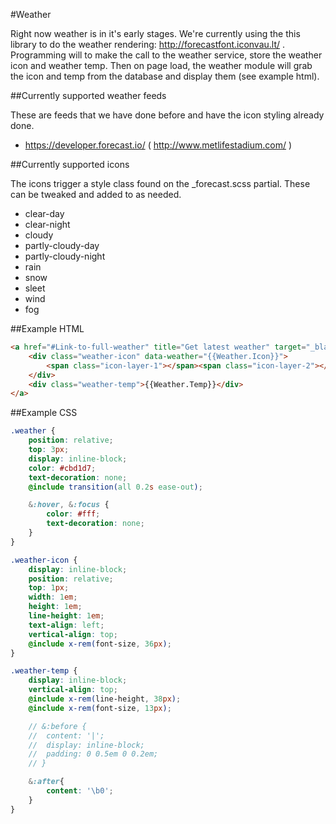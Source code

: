 #Weather

Right now weather is in it's early stages.  We're currently using the this library to do the weather rendering: http://forecastfont.iconvau.lt/ .  Programming will to make the call to the weather service, store the weather icon and weather temp.  Then on page load, the weather module will grab the icon and temp from the database and display them (see example html).

##Currently supported weather feeds

These are feeds that we have done before and have the icon styling already done.

 - https://developer.forecast.io/ ( http://www.metlifestadium.com/ )

##Currently supported icons

The icons trigger a style class found on the _forecast.scss partial.  These can be tweaked and added to as needed.

 - clear-day
 - clear-night
 - cloudy
 - partly-cloudy-day
 - partly-cloudy-night
 - rain
 - snow
 - sleet
 - wind
 - fog

##Example HTML

```HTML
<a href="#Link-to-full-weather" title="Get latest weather" target="_blank" class="weather"> 
	<div class="weather-icon" data-weather="{{Weather.Icon}}">
		<span class="icon-layer-1"></span><span class="icon-layer-2"></span><span class="icon-layer-base"></span>
	</div> 
	<div class="weather-temp">{{Weather.Temp}}</div> 
</a>
```

##Example CSS
```SCSS
.weather {
	position: relative;
	top: 3px;
	display: inline-block;
	color: #cbd1d7;
	text-decoration: none;
	@include transition(all 0.2s ease-out);

	&:hover, &:focus {
		color: #fff;
		text-decoration: none;
	}
}

.weather-icon {
	display: inline-block;
	position: relative;
	top: 1px;
	width: 1em;
	height: 1em;
	line-height: 1em;
	text-align: left;
	vertical-align: top;
	@include x-rem(font-size, 36px);
}

.weather-temp {
	display: inline-block;
	vertical-align: top;
	@include x-rem(line-height, 38px);
	@include x-rem(font-size, 13px);

	// &:before {
	// 	content: '|';
	// 	display: inline-block;
	// 	padding: 0 0.5em 0 0.2em;
	// }

	&:after{
		content: '\b0';
	}
}
```